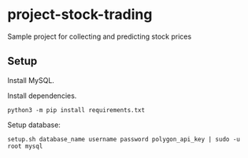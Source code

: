 # project-stock-trading
Sample project for collecting and predicting stock prices

## Setup

Install MySQL.

Install dependencies.
   
    python3 -m pip install requirements.txt

Setup database: 

    setup.sh database_name username password polygon_api_key | sudo -u root mysql
